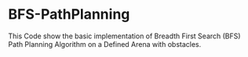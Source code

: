 # BFS-PathPlanning
This Code show the basic implementation of Breadth First Search (BFS) Path Planning Algorithm on a Defined Arena with obstacles.
